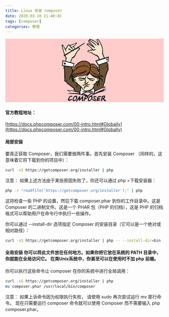 ```yaml
---
title: Linux 安装 composer
date: 2020-03-10 21:40:45
tags: [composer]
categories: 教程
---
```


![](linuxinstallcomposer/u=2488564289,1129386811&fm=26&gp=0.jpg)

<!--more-->

#### 官方教程地址：

[https://docs.phpcomposer.com/00-intro.html#Globally](https://docs.phpcomposer.com/00-intro.html#Globally)

#### 局部安装

要真正获取 Composer，我们需要做两件事。首先安装 Composer （同样的，这意味着它将下载到你的项目中）：

```bash
curl -sS https://getcomposer.org/installer | php
```

注意： 如果上述方法由于某些原因失败了，你还可以通过 php >下载安装器：

```bash
php -r "readfile('https://getcomposer.org/installer');" | php
```

这将检查一些 PHP 的设置，然后下载 composer.phar 到你的工作目录中。这是 Composer 的二进制文件。这是一个 PHAR 包（PHP 的归档），这是 PHP 的归档格式可以帮助用户在命令行中执行一些操作。

你可以通过 --install-dir 选项指定 Composer 的安装目录（它可以是一个绝对或相对路径）：

```bash
curl -sS https://getcomposer.org/installer | php -- --install-dir=bin
```

#### 全局安装 你可以将此文件放在任何地方。如果你把它放在系统的 PATH 目录中，你就能在全局访问它。 在类Unix系统中，你甚至可以在使用时不加 php 前缀。

你可以执行这些命令让 composer 在你的系统中进行全局调用：

```bash
curl -sS https://getcomposer.org/installer | php
mv composer.phar /usr/local/bin/composer
```

注意： 如果上诉命令因为权限执行失败， 请使用 sudo 再次尝试运行 mv 那行命令。
现在只需要运行 composer 命令就可以使用 Composer 而不需要输入 php composer.phar。
